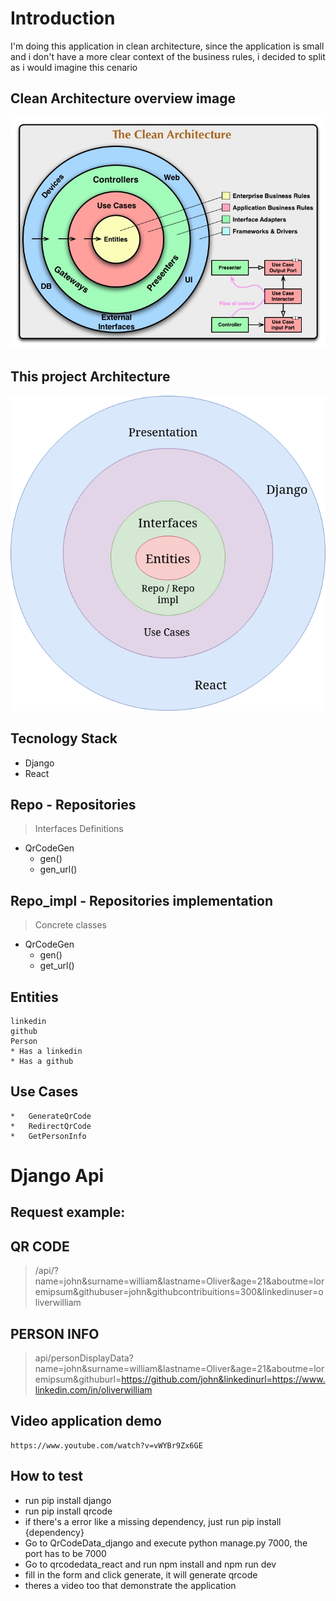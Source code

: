 # Introduction
<p>I'm doing this application in clean architecture, since the application is small and i don't have a more 
clear context of the business rules, i decided to split as i would imagine this cenario </p>

## Clean Architecture overview image
![Clean Architecture ](CleanArchitecture.jpg)


## This project Architecture
![Project Architecture](architecture.png)


## Tecnology Stack
* Django 
* React

## Repo - Repositories 

  > Interfaces Definitions
  * QrCodeGen
      * gen()
      * gen_url()

## Repo_impl - Repositories implementation
  > Concrete classes
  * QrCodeGen
      * gen()
      * get_url()  

## Entities
    linkedin
    github
    Person
    * Has a linkedin
    * Has a github


## Use Cases
    *   GenerateQrCode
    *   RedirectQrCode
    *   GetPersonInfo

# Django Api
## Request example:
## QR CODE
> /api/?name=john&surname=william&lastname=Oliver&age=21&aboutme=loremipsum&githubuser=john&githubcontribuitions=300&linkedinuser=oliverwilliam

## PERSON INFO
> api/personDisplayData?name=john&surname=william&lastname=Oliver&age=21&aboutme=loremipsum&githuburl=https://github.com/john&linkedinurl=https://www.linkedin.com/in/oliverwilliam


## Video application demo
    https://www.youtube.com/watch?v=vWYBr9Zx6GE


## How to test
* run pip install django
* run pip install qrcode
* if there's a error like a missing dependency, just run pip install {dependency}
* Go to QrCodeData_django and execute python manage.py 7000, the port has to be 7000
* Go to qrcodedata_react and run npm install and npm run dev
* fill in the form and click generate, it will generate qrcode
* theres a video too that demonstrate the application
